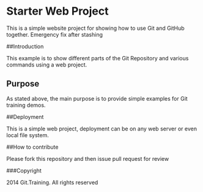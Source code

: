 # Starter Web Project

This is a simple website project for showing how to use Git and GitHub together.
Emergency fix after stashing

##Introduction

This example is to show different parts of the Git Repository and various commands using a web project.

## Purpose

As stated above, the main purpose is to provide simple examples for Git training demos.

##Deployment

This is a simple web project, deployment can be on any web server or even local file system.

##How to contribute

Please fork this repository and then issue pull request for review

###Copyright

2014 Git.Training. All rights reserved
